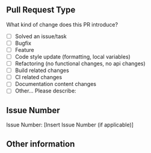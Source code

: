 ## Pull Request Type

What kind of change does this PR introduce?

- [ ] Solved an issue/task
- [ ] Bugfix
- [ ] Feature
- [ ] Code style update (formatting, local variables)
- [ ] Refactoring (no functional changes, no api changes)
- [ ] Build related changes
- [ ] CI related changes
- [ ] Documentation content changes
- [ ] Other... Please describe:

## Issue Number

Issue Number: [Insert Issue Number (if applicable)]

## Other information

<!-- Remember NOT to close the Pull Request yourself, wait until it gets merged or changes are requested. -->
<!-- If you are asked to make changes to your code, you can do so by committing them to the same branch. There is no need to close the current Pull Request and open a new one. -->
